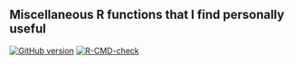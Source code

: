 ## Miscellaneous R functions that I find personally useful

<!-- badges: start -->
[![GitHub version](https://img.shields.io/static/v1?label=GitHub&message=2.14.1&color=blue&logo=github)](https://github.com/pbreheny/breheny)
[![R-CMD-check](https://github.com/pbreheny/breheny/workflows/R-CMD-check/badge.svg)](https://github.com/pbreheny/breheny/actions)
<!-- badges: end -->
